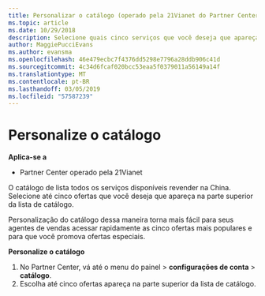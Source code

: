 ```yaml
---
title: Personalizar o catálogo (operado pela 21Vianet do Partner Center)
ms.topic: article
ms.date: 10/29/2018
description: Selecione quais cinco serviços que você deseja que apareça na parte superior da sua lista de catálogo.
author: MaggiePucciEvans
ms.author: evansma
ms.openlocfilehash: 46e479ecbc7f4376dd5298e7796a28ddb906c41d
ms.sourcegitcommit: 4c34d6fcaf020bcc53eaa5f0379011a56149a14f
ms.translationtype: MT
ms.contentlocale: pt-BR
ms.lasthandoff: 03/05/2019
ms.locfileid: "57587239"
---
```

# <a name="customize-the-catalog"></a>Personalize o catálogo

**Aplica-se a**

-   Partner Center operado pela 21Vianet


O catálogo de lista todos os serviços disponíveis revender na China. Selecione até cinco ofertas que você deseja que apareça na parte superior da lista de catálogo. 

Personalização do catálogo dessa maneira torna mais fácil para seus agentes de vendas acessar rapidamente as cinco ofertas mais populares e para que você promova ofertas especiais. 

**Personalize o catálogo**

1.  No Partner Center, vá até o menu do painel &gt; **configurações de conta** &gt; **catálogo**.
2.  Escolha até cinco ofertas apareça na parte superior da lista de catálogo.

 

 




